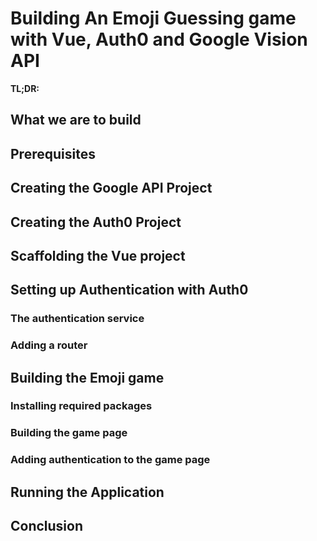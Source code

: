 # Building An Emoji Guessing game with Vue, Auth0 and Google Vision API

**TL;DR:**

## What we are to build

## Prerequisites

## Creating the Google API Project

## Creating the Auth0 Project

## Scaffolding the Vue project

## Setting up Authentication with Auth0

### The authentication service

### Adding a router

## Building the Emoji game

### Installing required packages

### Building the game page

### Adding authentication to the game page

## Running the Application

## Conclusion
